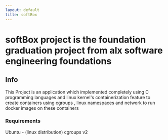 ```yaml
---
layout: default
title: softBox
---
```

# softBox project is the foundation graduation project from alx software engineering foundations

## Info
This Project is an application which implemented completely using C programming languages and linux kernel's containerization feature to create containers using cgroups , linux namespaces and network to run docker images on these containers

### Requirements
Ubuntu - (linux distribution)
cgroups v2
